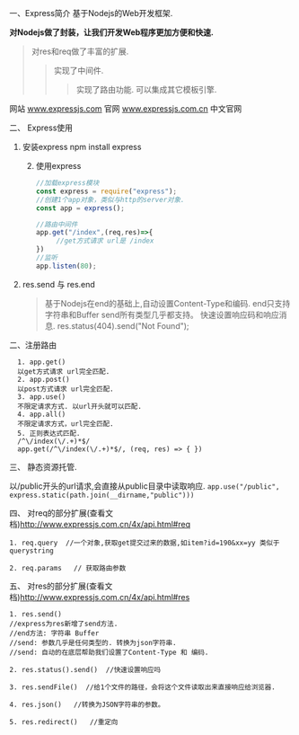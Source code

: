 一、Express简介
   基于Nodejs的Web开发框架.


   **对Nodejs做了封装，让我们开发Web程序更加方便和快速.**
   > 对res和req做了丰富的扩展.
   >  > 实现了中间件.
   >  > > 实现了路由功能.
   >  > > 可以集成其它模板引擎.

   网站
   www.expressjs.com   	官网
   www.expressjs.com.cn	中文官网



二、 Express使用

1. 安装express
      npm install express

   2. 使用express

      ```javascript
      //加载express模块
      const express = require("express");
      //创建1个app对象，类似与http的server对象.
      const app = express();
      
      //路由中间件
      app.get("/index",(req,res)=>{ 
           //get方式请求 url是 /index
      })
      //监听
      app.listen(80);
      ```

3. res.send 与 res.end

      > 基于Nodejs在end的基础上,自动设置Content-Type和编码.
      > end只支持字符串和Buffer  send所有类型几乎都支持。
      > 快速设置响应码和响应消息.
      > res.status(404).send("Not Found");



二、注册路由

      1. app.get()
      以get方式请求 url完全匹配.
      2. app.post()
      以post方式请求 url完全匹配.
      3. app.use()
      不限定请求方式. 以url开头就可以匹配.
      4. app.all()
      不限定请求方式，url完全匹配.
      5. 正则表达式匹配.
      /^\/index(\/.+)*$/
      app.get(/^\/index(\/.+)*$/, (req, res) => { })

三、 静态资源托管.

以/public开头的url请求,会直接从public目录中读取响应.
`app.use("/public", express.static(path.join(__dirname,"public")))`



四、 对req的部分扩展(查看文档)http://www.expressjs.com.cn/4x/api.html#req
    

    1. req.query  //一个对象,获取get提交过来的数据,如item?id=190&xx=yy 类似于querystring
    
    2. req.params	// 获取路由参数


五、 对res的部分扩展(查看文档)http://www.expressjs.com.cn/4x/api.html#res

    1. res.send()  
    //express为res新增了send方法.
    //end方法: 字符串 Buffer
    //send: 参数几乎是任何类型的. 转换为json字符串.
    //send: 自动的在底层帮助我们设置了Content-Type 和 编码.
    
    2. res.status().send()  //快速设置响应吗
    
    3. res.sendFile()  //给1个文件的路径，会将这个文件读取出来直接响应给浏览器.
    
    4. res.json()   //转换为JSON字符串的参数。
    
    5. res.redirect()	//重定向